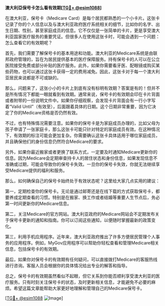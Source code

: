 **澳大利亞保号卡怎么看有效期[[TG💪+ @esim1088](https://t.me/s/esim1088)]**

在澳大利亚，保号卡（Medicare Card）是每个居民都熟悉的一个小卡片。这张卡记录了你的个人信息以及与澳大利亚政府医疗系统相关的细节，比如你的名字、出生日期、性别，甚至家庭成员的信息。它不仅仅是一张简单的卡片，更是享受澳大利亚国家医疗服务的重要凭证。但很多人在使用这张卡时，可能会遇到一个问题：怎么查看它的有效期呢？

首先，我们需要了解保号卡的基本用途和功能。澳大利亚的Medicare系统是由联邦政府管理的，旨在为居民提供基本的医疗保障服务。持有保号卡的人可以在公立医院接受免费或部分补贴的医疗服务。此外，如果你需要看牙医、配眼镜或购买某些药物，也可以通过这张卡获得一定的费用减免。因此，这张卡对于每一个澳大利亚居民来说都是不可或缺的。

那么，问题来了，这张小小的卡片上到底有没有标明有效期？答案是有的！但并不是所有情况下都能一眼就看到有效期。通常来说，保号卡的有效期会印在卡片背面或者附带的一份说明文件中。如果你仔细观察，会发现卡片背面会有一行小字写着“Valid Until”（有效至），后面跟着具体的日期。这个日期非常重要，因为它决定了你的Medicare资格是否仍然有效。

不过，也有特殊情况需要注意。如果你的保号卡是为家庭成员办理的，比如父母为孩子申请了一张家庭卡，那么这张卡可能只针对特定的家庭成员有效。在这种情况下，有效期的标注可能会更加复杂。你需要确认这张卡具体适用于哪位家庭成员，并且确保他们的身份信息仍然符合Medicare的要求。

另外，如果你最近搬家或者更换了联系方式，一定要及时通知Medicare更新你的信息。因为Medicare会定期审查持卡人的居住状态和身份信息，如果发现信息不准确或过期，可能会导致你的保号卡失效。一旦你的保号卡失效，你就无法继续享受Medicare提供的福利和服务。

那么，如何确保自己的保号卡始终处于有效状态呢？这里给大家几点实用的建议：

第一，定期检查你的保号卡。无论是通过邮寄还是在线下载的方式获取保号卡，都要养成定期查看的习惯。特别是在搬家、换工作或者结婚等重要人生节点后，务必第一时间更新你的Medicare信息。

第二，关注Medicare的官方网站。澳大利亚政府的Medicare网站会不定期发布关于保号卡更新的通知和指南。你可以订阅这些通知，以便随时掌握最新的政策变化。

第三，利用手机应用程序。近年来，澳大利亚政府推出了许多方便居民管理个人事务的应用程序。例如，MyGov应用程序可以帮助你轻松查看和管理Medicare相关信息，包括保号卡的有效期。

最后，如果你对保号卡的有效期有任何疑问，可以直接拨打Medicare的客服热线进行咨询。客服人员会根据你的具体情况给出专业的解答和指导。

总之，保号卡的有效期虽然看似不起眼，但它关系到你能否顺利享受澳大利亚的医疗服务。只有时刻关注保号卡的状态，及时更新相关信息，才能避免不必要的麻烦。希望这篇文章能帮助大家更好地理解和管理自己的Medicare保号卡。

[[TG💪+ @esim1088](https://t.me/s/esim1088) ![Image](https://i.postimg.cc/4NQfJmqS/Snipaste-2025-05-13-00-14-12.png)]